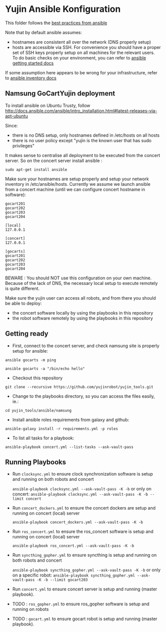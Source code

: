 Yujin Ansible Konfiguration
===========================

This folder follows the [best practices from ansible](http://docs.ansible.com/ansible/playbooks_best_practices.html)

Note that by default ansible assumes:

- hostnames are consistent all over the network (DNS properly setup)
- hosts are accessible via SSH. For convenience you should have a proper set of SSH keys properly setup on all machines for the relevant users.
To do basic checks on your environment, you can refer to [ansible getting started docs](http://docs.ansible.com/ansible/intro_getting_started.html)

If some assumption here appears to be wrong for your infrastructure, refer to [ansible inventory docs](http://docs.ansible.com/ansible/intro_inventory.html#list-of-behavioral-inventory-parameters)

Namsung GoCartYujin deployment
------------------------------

To install ansible on Ubuntu Trusty, follow http://docs.ansible.com/ansible/intro_installation.html#latest-releases-via-apt-ubuntu

Since:

- there is no DNS setup, only hostnames defined in /etc/hosts on all hosts
- there is no user policy except "yujin is the known user that has sudo privileges"

It makes sense to centralise all deployment to be executed from the concert server.
So on the concert server install ansible : 

    sudo apt-get install ansible

Make sure your hostnames are setup properly and setup your network inventory in /etc/ansible/hosts.
Currently we assume we launch ansible from a concert machine (until we can configure concert hostname in software):

    gocart201
    gocart202
    gocart203
    gocart204

    [local]
    127.0.0.1
    
    [concert]
    127.0.0.1
    
    [gocarts]
    gocart201
    gocart202
    gocart203
    gocart204
    
BEWARE : You should NOT use this configuration on your own machine.
Because of the lack of DNS, the necessary local setup to execute remotely is quite different.

Make sure the yujin user can access all robots, and from there you should be able to deploy:

 - the concert software locally by using the playbooks in this repository
 - the robot software remotely by using the playbooks in this repository

Getting ready
-------------

 * First, connect to the concert server, and check namsung site is properly setup for ansible:

`ansible gocarts -m ping`

`ansible gocarts -a "/bin/echo hello"`

 * Checkout this repository

`git clone --recursive https://github.com/yujinrobot/yujin_tools.git`
 
 * Change to the playbooks directory, so you can access the files easily, ie.:

`cd yujin_tools/ansible/namsung`

 * Install ansible roles requirements from galaxy and github:

`ansible-galaxy install -r requirements.yml -p roles`

 * To list all tasks for a playbook:

`ansible-playbook concert.yml --list-tasks --ask-vault-pass`

Running Playbooks
-----------------

* Run `clocksync.yml` to ensure clock synchronization software is setup and running on both robots and concert

    `ansible-playbook clocksync.yml --ask-vault-pass -K -b`
     or only on concert:
    `ansible-playbook clocksync.yml --ask-vault-pass -K -b --limit concert`

* Run `concert_dockers.yml` to ensure the concert dockers are setup and running on concert (local) server
    
    `ansible-playbook concert_dockers.yml --ask-vault-pass -K -b`

* Run `ros_concert.yml` to ensure the ros_concert software is setup and running on concert (local) server

    `ansible-playbook ros_concert.yml --ask-vault-pass -K -b`
    
* Run `syncthing_gopher.yml` to ensure syncthing is setup and running on both robots and concert

    `ansible-playbook syncthing_gopher.yml --ask-vault-pass -K -b`
     or only on a specific robot:
    `ansible-playbook syncthing_gopher.yml --ask-vault-pass -K -b --limit gocart203`
    
* Run `concert.yml` to ensure concert server is setup and running (master playbook). 
* TODO : `ros_gopher.yml` to ensure ros_gopher software is setup and running on robots
* TODO : `gocart.yml` to ensure gocart robot is setup and running (master playbook).

 
  
